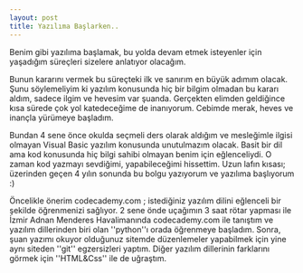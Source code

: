 ```yaml
---
layout: post
title: Yazılıma Başlarken..
---
```


Benim gibi yazılıma başlamak, bu yolda devam etmek isteyenler için yaşadığım süreçleri sizelere anlatıyor olacağım.



Bunun kararını vermek bu süreçteki ilk ve sanırım en büyük adımım olacak.
Şunu söylemeliyim ki yazılım konusunda hiç bir bilgim olmadan bu kararı aldım, sadece ilgim ve hevesim var şuanda. 
Gerçekten elimden geldiğince kısa sürede çok yol katedeceğime de inanıyorum. 
Cebimde merak, heves ve inançla yürümeye başladım.


Bundan 4 sene önce okulda seçmeli ders olarak aldığım ve mesleğimle ilgisi olmayan Visual Basic yazılım konusunda unutulmazım olacak.
Basit bir dil ama kod konusunda hiç bilgi sahibi olmayan benim için eğlenceliydi. O zaman kod yazmayı sevdiğimi, yapabileceğimi hissettim.
Uzun lafın kısası; üzerinden geçen 4 yılın sonunda bu bolgu yazıyorum ve yazılıma başlıyorum :)


Öncelikle önerim codecademy.com ; istediğiniz yazılım dilini eğlenceli bir şekilde öğrenmenizi sağlıyor. 
2 sene önde uçağımın 3 saat rötar yapması ile İzmir Adnan Menderes Havalimanında codecademy.com ile tanıştım ve yazılım dillerinden biri olan ''python''ı orada öğrenmeye başladım.
Sonra, şuan yazımı okuyor olduğunuz sitemde düzenlemeler yapabilmek için yine aynı siteden ''git'' egzersizleri yaptım. 
Diğer yazılım dillerinin farklarını görmek için ''HTML&Css'' ile de uğraştım. 
